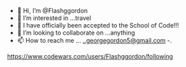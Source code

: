 - 👋 Hi, I’m @Flashggordon
- 👀 I’m interested in ...travel
- 🌱 I have officially been accepted to the School of Code!!! 
- 💞️ I’m looking to collaborate on ...anything
- 📫 How to reach me ... ..georgegordon5@gmail.com
-.

https://www.codewars.com/users/Flashggordon/following
<!---
Flashggordon/Flashggordon is a ✨ special ✨ repository because its `README.md` (this file) appears on your GitHub profile.
You can click the Preview link to take a look at your changes.
--->
